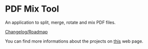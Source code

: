 # PDF Mix Tool
An application to split, merge, rotate and mix PDF files.

[Changelog/Roadmap](CHANGELOG.md)

You can find more informations about the projects on [this](http://www.scarpetta.eu/page/pdf-mix-tool/) web page.
